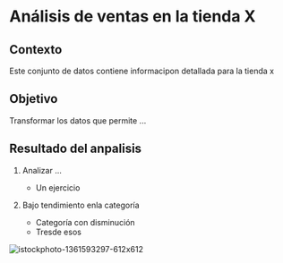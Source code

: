# Análisis de ventas en la tienda X

## Contexto
Este conjunto de datos contiene informacipon detallada para la tienda x 


## Objetivo
Transformar los datos que permite ...

## Resultado del anpalisis
1. Analizar ...
   - Un ejercicio

2. Bajo tendimiento enla categoría
   - Categoría con disminución
   - Tresde esos

![istockphoto-1361593297-612x612](https://github.com/user-attachments/assets/f7ed01c1-9583-439d-866a-1f6960a906dd)
